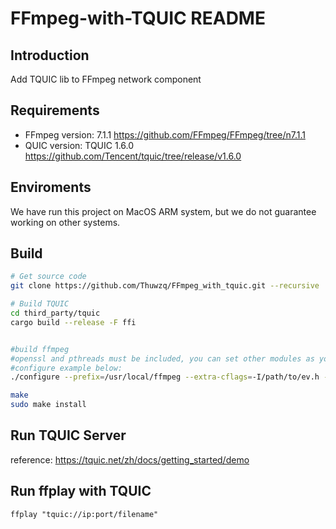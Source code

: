 # FFmpeg-with-TQUIC README

## Introduction
Add TQUIC lib to FFmpeg network component

## Requirements
- FFmpeg version: 7.1.1 https://github.com/FFmpeg/FFmpeg/tree/n7.1.1
- QUIC version: TQUIC 1.6.0 https://github.com/Tencent/tquic/tree/release/v1.6.0

## Enviroments
We have run this project on MacOS ARM system, but we do not guarantee working on other systems.

## Build
```bash
# Get source code
git clone https://github.com/Thuwzq/FFmpeg_with_tquic.git --recursive

# Build TQUIC
cd third_party/tquic
cargo build --release -F ffi


#build ffmpeg
#openssl and pthreads must be included, you can set other modules as you want
#configure example below:
./configure --prefix=/usr/local/ffmpeg --extra-cflags=-I/path/to/ev.h --extra-ldflags="/path/to/libev.a ./third_party/tquic/target/release/libtquic.a" --enable-gpl --enable-openssl --enable-nonfree --enable-libfdk-aac --enable-libx264 --enable-libx265 --enable-filter=delogo --enable-debug --disable-optimizations --enable-libspeex --enable-videotoolbox --enable-shared --enable-pthreads --enable-version3 --enable-hardcoded-tables --cc=clang --host-cflags= --host-ldflags=

make
sudo make install

```

## Run TQUIC Server
reference: https://tquic.net/zh/docs/getting_started/demo

## Run ffplay with TQUIC
```
ffplay "tquic://ip:port/filename"
```